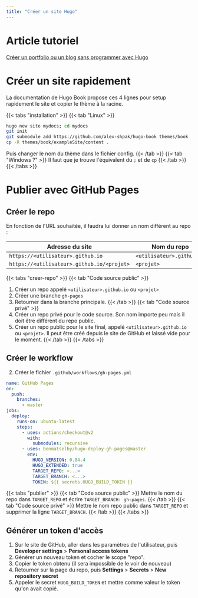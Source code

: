 ```yaml
---
title: "Créer un site Hugo"
---
```


# Article tutoriel

[Créer un portfolio ou un blog sans programmer avec Hugo](https://aureliendossantos.github.io/post/2021/creer-un-site-avec-hugo/)

# Créer un site rapidement

La documentation de Hugo Book propose ces 4 lignes pour setup rapidement le site et copier le thème à la racine.

{{< tabs "installation" >}}
{{< tab "Linux" >}}
```sh
hugo new site mydocs; cd mydocs
git init
git submodule add https://github.com/alex-shpak/hugo-book themes/book
cp -R themes/book/exampleSite/content .
```
Puis changer le nom du thème dans le fichier config.
{{< /tab >}}
{{< tab "Windows ?" >}}
Il faut que je trouve l'équivalent du `;` et de `cp`
{{< /tab >}}
{{< /tabs >}}

# Publier avec GitHub Pages

## Créer le repo

En fonction de l'URL souhaitée, il faudra lui donner un nom différent au repo :

Adresse du site | Nom du repo
--- | ---
`https://<utilisateur>.github.io` | `<utilisateur>.github.io`
`https://<utilisateur>.github.io/<projet>` | `<projet>`

{{< tabs "creer-repo" >}}
{{< tab "Code source public" >}}
1. Créer un repo appelé `<utilisateur>.github.io` ou `<projet>`
2. Créer une branche `gh-pages`
3. Retourner dans la branche principale.
{{< /tab >}}
{{< tab "Code source privé" >}}
1. Créer un repo privé pour le code source. Son nom importe peu mais il doit être différent du repo public.
2. Créer un repo public pour le site final, appelé `<utilisateur>.github.io` ou `<projet>`. Il peut être créé depuis le site de GitHub et laissé vide pour le moment.
{{< /tab >}}
{{< /tabs >}}

## Créer le workflow

2. Créer le fichier `.github/workflows/gh-pages.yml`

```yml
name: GitHub Pages
on:
  push:
    branches:
      - master
jobs:
  deploy:
    runs-on: ubuntu-latest
    steps:
      - uses: actions/checkout@v2
        with:
          submodules: recursive
      - uses: benmatselby/hugo-deploy-gh-pages@master
        env:
          HUGO_VERSION: 0.84.4
          HUGO_EXTENDED: true
          TARGET_REPO: <...>
          TARGET_BRANCH: <...>
          TOKEN: ${{ secrets.HUGO_BUILD_TOKEN }}
```

{{< tabs "publier" >}}
{{< tab "Code source public" >}}
Mettre le nom du repo dans `TARGET_REPO` et écrire `TARGET_BRANCH: gh-pages`.
{{< /tab >}}
{{< tab "Code source privé" >}}
Mettre le nom repo public dans `TARGET_REPO` et supprimer la ligne `TARGET_BRANCH`.
{{< /tab >}}
{{< /tabs >}}

## Générer un token d'accès

1. Sur le site de GitHub, aller dans les paramètres de l'utilisateur, puis **Developer settings** > **Personal access tokens**
2. Générer un nouveau token et cocher le scope "repo".
3. Copier le token obtenu (il sera impossible de le voir de nouveau)
4. Retourner sur la page du repo, puis **Settings** > **Secrets** > **New repository secret**
5. Appeler le secret `HUGO_BUILD_TOKEN` et mettre comme valeur le token qu'on avait copié.
